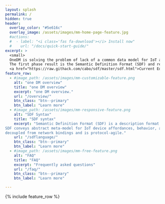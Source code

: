 ```yaml
---
layout: splash
permalink: /
hidden: true
header:
  overlay_color: "#5e616c"
  overlay_image: /assets/images/mm-home-page-feature.jpg
  #actions:
  #  - label: "<i class='fas fa-download'></i> Install now"
  #    url: "/docs/quick-start-guide/"
excerpt: >
  <small>
  OneDM is solving the problem of lack of a common data model for IoT and IoT devices. Each IoT standards organization, and many IoT platform vendors, have created their own version of an IoT data model framework, each with a bespoke meta-model and representation language.<br/>
  The first phase result is the Semantic Definition Format (SDF) and related tools and frameworks to manage the contribution of data models from diverse sources, and collection of these data models in a single place.<br/>
  <a href="https://raw.githack.com/cabo/sdf/master/sdf.html">Current Editors version of SDF.</a></small>
feature_row:
  - #image_path: /assets/images/mm-customizable-feature.png
    alt: "one DM overview"
    title: "one DM overview"
    excerpt: "one DM overview."
    url: "/overview/"
    btn_class: "btn--primary"
    btn_label: "Learn more"
  - #image_path: /assets/images/mm-responsive-feature.png
    alt: "SDF Syntax"
    title: "SDF syntax"
    excerpt: "Semantic Definition Format (SDF) is a description format to describe abstract data models.
SDF conveys abstract meta-model for IoT device affordances, behavior, and context
decoupled from network bindings and is protocol-agile."
    url: "/sdflanguage/"
    btn_class: "btn--primary"
    btn_label: "Learn more"
  - #image_path: /assets/images/mm-free-feature.png
    alt: "FAQ"
    title: "FAQ"
    excerpt: "Frequently asked questions"
    url: "/faq/"
    btn_class: "btn--primary"
    btn_label: "Learn more"      

---
```


{% include feature_row %}